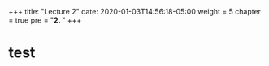 +++
title: "Lecture 2"
date: 2020-01-03T14:56:18-05:00
weight = 5
chapter = true
pre = "<b>2. </b>"
+++

# test
